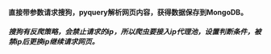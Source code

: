 ####  直接带参数请求搜狗，pyquery解析网页内容，获得数据保存到MongoDB。

##### 搜狗有反爬策略，会禁止请求的ip，所以爬虫要接入ip代理池，设置判断条件，被禁ip后更换ip继续请求网页。
